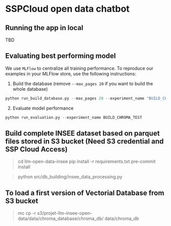# SSPCloud open data chatbot

## Running the app in local

TBD

## Evaluating best performing model

We use `MLFlow` to centralize all training performance. 
To reproduce our examples in your MLFlow store, use the 
following instructions:


1. Build the database (remove `--max_pages 20` if you want to build the whole database)

```python
python run_build_database.py --max_pages 20 --experiment_name "BUILD_CHROMA_TEST"
```

2. Evaluate model performance

```python
python run_evaluation.py --experiment_name BUILD_CHROMA_TEST
```

## Build complete INSEE dataset based on parquet files stored in S3 bucket (Need S3 credential and SSP Cloud Access)

> cd llm-open-data-insee
> pip install -r requirements.txt
> pre-commit install


> python src/db_building/insee_data_processing.py

## To load a first version of Vectorial Database from S3 bucket
> mc cp -r s3/projet-llm-insee-open-data/data/chroma_database/chroma_db/  data/chroma_db
